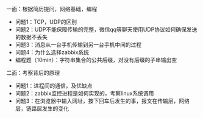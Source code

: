 一面：根据简历提问，网络基础，编程
- 问题1：TCP，UDP的区别
- 问题2：UDP不能保障传输的完整，微信qq等聊天使用UDP协议如何确保发送的数据不丢失
- 问题3：消息从一台手机传输到另一台手机中间的过程
- 问题4：为什么选择zabbix系统
- 编程题（10min）：字符串集合的公共后缀，对没有后缀的子串输出空

二面：考察背后的原理
- 问题1：进程间的通信，及优缺点
- 问题2：zabbix监控进程是如何实现的，考察linux系统调用
- 问题3：在浏览器中输入网址，按下回车后发生的事，报文在传输层，网络层，链路层发生的变化
